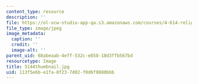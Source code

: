 ```yaml
---
content_type: resource
description: ''
file: https://ol-ocw-studio-app-qa.s3.amazonaws.com/courses/4-614-religious-architecture-and-islamic-cultures-fall-2002/113f5e6be1fa8f237d02f0d6f0880bbb_5144thumbnail.jpg
file_type: image/jpeg
image_metadata:
  caption: ''
  credit: ''
  image-alt: ''
parent_uid: 68abeaab-4eff-532c-e858-18d3ffb567bd
resourcetype: Image
title: 5144thumbnail.jpg
uid: 113f5e6b-e1fa-8f23-7d02-f0d6f0880bbb
---
```

